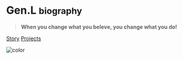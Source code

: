 <!-- _coverpage.md --> 

# Gen.L <small>biography</small>

<span id="busuanzi_container_site_pv" style='display:none'>
    👀 pv：<span id="busuanzi_value_site_pv"></span>  times </span>

<span id="busuanzi_container_site_uv" style='display:none'>
    | 🚴‍♂️ uv：<span id="busuanzi_value_site_uv"></span> persons</span>

> **When you change what you beleve, you change what you do!**

[Story](story.md) [Projects](README.md)

<!-- 背景色 -->

![color](#f0f0f0)

